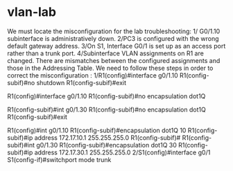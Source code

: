 # vlan-lab
We must locate the misconfiguration for the lab troubleshooting:
1/ G0/1.10 subinterface is administratively down.
2/PC3 is configured with the wrong default gateway address.
3/On S1, Interface G0/1 is set up as an access port rather than a trunk port.
4/Subinterface  VLAN assignments on R1 are changed. There are mismatches between the configured assignments and those in the Addressing Table.
We need to follow these steps in order to correct the misconfiguration :
1/R1(config)#interface g0/1.10
R1(config-subif)#no shutdown
R1(config-subif)#exit

R1(config)#interface g0/1.10
R1(config-subif)#no encapsulation dot1Q 

R1(config-subif)#int g0/1.30
R1(config-subif)#no encapsulation dot1Q 
R1(config-subif)#exit

R1(config)#int g0/1.10
R1(config-subif)#encapsulation dot1Q 10
R1(config-subif)#ip address 172.17.10.1 255.255.255.0
R1(config-subif)#
R1(config-subif)#int g0/1.30
R1(config-subif)#encapsulation dot1Q 30
R1(config-subif)#ip address 172.17.30.1 255.255.255.0
2/S1(config)#interface g0/1
S1(config-if)#switchport mode trunk

